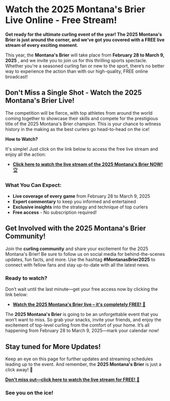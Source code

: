 # Watch the 2025 Montana's Brier Live Online - Free Stream!

**Get ready for the ultimate curling event of the year! The 2025 Montana's Brier is just around the corner, and we’ve got you covered with a FREE live stream of every exciting moment.**

This year, the **Montana's Brier** will take place from **February 28 to March 9, 2025** , and we invite you to join us for this thrilling sports spectacle. Whether you're a seasoned curling fan or new to the sport, there’s no better way to experience the action than with our high-quality, FREE online broadcast!

## Don't Miss a Single Shot - Watch the 2025 Montana's Brier Live!

The competition will be fierce, with top athletes from around the world coming together to showcase their skills and compete for the prestigious title of the 2025 Montana's Brier champion. This is your chance to witness history in the making as the best curlers go head-to-head on the ice!

**How to Watch?**

It's simple! Just click on the link below to access the free live stream and enjoy all the action:

- [**Click here to watch the live stream of the 2025 Montana's Brier NOW!** 🏆](https://tinyurl.com/livestreamfreeo?st=2025montanasbrier&si=gh)

### What You Can Expect:

- **Live coverage of every game** from February 28 to March 9, 2025
- **Expert commentary** to keep you informed and entertained
- **Exclusive insights** into the strategy and technique of top curlers
- **Free access** - No subscription required!

## Get Involved with the 2025 Montana's Brier Community!

Join the **curling community** and share your excitement for the 2025 Montana's Brier! Be sure to follow us on social media for behind-the-scenes updates, fun facts, and more. Use the hashtag **#MontanasBrier2025** to connect with fellow fans and stay up-to-date with all the latest news.

### Ready to watch?

Don’t wait until the last minute—get your free access now by clicking the link below:

- [**Watch the 2025 Montana's Brier live – it's completely FREE!** 🎥](https://tinyurl.com/livestreamfreeo?st=2025montanasbrier&si=gh)

The **2025 Montana's Brier** is going to be an unforgettable event that you won’t want to miss. So grab your snacks, invite your friends, and enjoy the excitement of top-level curling from the comfort of your home. It’s all happening from February 28 to March 9, 2025—mark your calendar now!

## Stay tuned for More Updates!

Keep an eye on this page for further updates and streaming schedules leading up to the event. And remember, the **2025 Montana's Brier** is just a click away! 🙌

[**Don't miss out—click here to watch the live stream for FREE!** 🎯](https://tinyurl.com/livestreamfreeo?st=2025montanasbrier&si=gh)

### See you on the ice!
